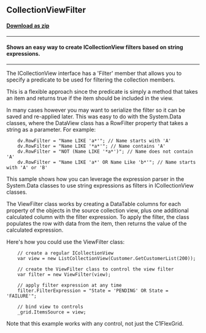 ## CollectionViewFilter
#### [Download as zip](https://grapecity.github.io/DownGit/#/home?url=https://github.com/GrapeCity/ComponentOne-WPF-Samples/tree/master/NET_462/FlexGrid/VB/CollectionViewFilter/CollectionViewFilter)
____
#### Shows an easy way to create ICollectionView filters based on string expressions.
____
The ICollectionView interface has a 'Filter' member that allows you to specify a predicate
to be used for filtering the collection members.

This is a flexible approach since the predicate is simply a method that takes an item and 
returns true if the item should be included in the view.

In many cases however you may want to serialize the filter so it can be saved and re-applied
later. This was easy to do with the System.Data classes, where the DataView class has a 
RowFilter property that takes a string as a parameter. For example:

```
	dv.RowFilter = "Name LIKE 'a*'"; // Name starts with 'A'
	dv.RowFilter = "Name LIKE '*a*'"; // Name contains 'A'
	dv.RowFilter = "NOT (Name LIKE '*a*')"; // Name does not contain 'A'
	dv.RowFilter = "Name LIKE 'a*' OR Name Like 'b*'"; // Name starts with 'A' or 'B'
```
This sample shows how you can leverage the expression parser in the System.Data classes to
use string expressions as filters in ICollectionView classes.

The ViewFilter class works by creating a DataTable columns for each property of the objects
in the source collection view, plus one additional calculated column with the filter 
expression. To apply the filter, the class populates the row with data from the item, then
returns the value of the calculated expression.

Here's how you could use the ViewFilter class:

```
	// create a regular ICollectionView
	var view = new ListCollectionView(Customer.GetCustomerList(200));

	// create the ViewFilter class to control the view filter
    var filter = new ViewFilter(view);

	// apply filter expression at any time
    filter.FilterExpression = "State = 'PENDING' OR State = 'FAILURE'";

	// bind view to controls
	_grid.ItemsSource = view;
```
Note that this example works with any control, not just the C1FlexGrid.
